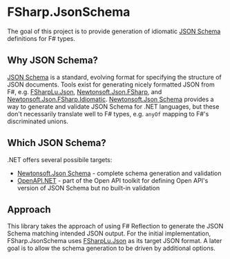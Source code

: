 # FSharp.JsonSchema

The goal of this project is to provide generation of idiomatic [JSON Schema](https://json-schema.org/) definitions for F# types.

## Why JSON Schema?

[JSON Schema](https://json-schema.org/) is a standard, evolving format for specifying the structure of JSON documents.
Tools exist for generating nicely formatted JSON from F#, e.g. [FSharpLu.Json](https://github.com/Microsoft/fsharplu), [Newtonsoft.Json.FSharp](https://github.com/haf/Newtonsoft.Json.FSharp), and [Newtonsoft.Json.FSharp.Idiomatic](https://github.com/baronfel/Newtonsoft.Json.FSharp.Idiomatic).
[Newtonsoft.Json Schema](https://www.newtonsoft.com/jsonschema) provides a way to generate and validate JSON Schema for .NET languages, but these don't necessarily translate well to F# types, e.g. `anyOf` mapping to F#'s discriminated unions.

## Which JSON Schema?

.NET offers several possibile targets:

- [Newtonsoft.Json Schema](https://www.newtonsoft.com/jsonschema) - complete schema generation and validation
- [OpenAPI.NET](https://github.com/Microsoft/OpenAPI.NET) - part of the Open API toolkit for defining Open API's version of JSON Schema but no built-in validation

## Approach

This library takes the approach of using F# Reflection to generate the JSON Schema matching intended JSON output.
For the initial implementation, FSharp.JsonSchema uses [FSharpLu.Json](https://github.com/Microsoft/fsharplu) as its target JSON format.
A later goal is to allow the schema generation to be driven by additional options.
